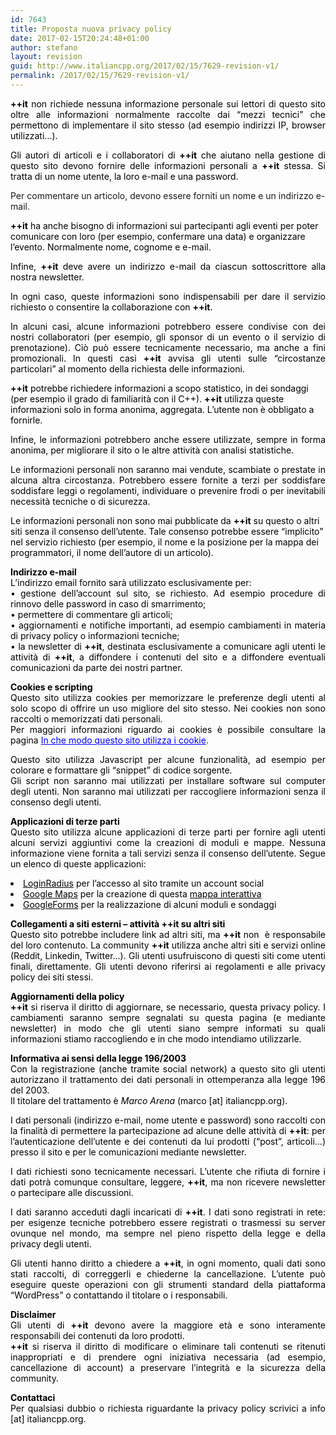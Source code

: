 ```yaml
---
id: 7643
title: Proposta nuova privacy policy
date: 2017-02-15T20:24:48+01:00
author: stefano
layout: revision
guid: http://www.italiancpp.org/2017/02/15/7629-revision-v1/
permalink: /2017/02/15/7629-revision-v1/
---
```

<p style="text-align: justify;">
  <span style="color: #000000;"><strong>++it</strong> non richiede nessuna informazione personale sui lettori di questo sito oltre alle informazioni normalmente raccolte dai &#8220;mezzi tecnici&#8221; che permettono di implementare il sito stesso (ad esempio indirizzi IP, browser utilizzati&#8230;).</span>
</p>

<p style="text-align: justify;">
  <span style="color: #000000;">Gli autori di articoli e i collaboratori di <strong>++it</strong> che aiutano nella gestione di questo sito devono fornire delle informazioni personali a <strong>++it</strong> stessa. Si tratta di un nome utente, la loro e-mail e una password.</span>
</p>

Per commentare un articolo, devono essere forniti un nome e un indirizzo e-mail.

<span style="color: #000000;"><strong>++it</strong> ha anche bisogno di informazioni sui partecipanti agli eventi per poter comunicare con loro (per esempio, confermare una data) e organizzare l&#8217;evento. Normalmente nome, cognome e e-mail.</span>

<p style="text-align: justify;">
  <span style="color: #000000;">Infine, <strong>++it</strong> deve avere un indirizzo e-mail da ciascun sottoscrittore alla nostra newsletter.<br /> </span>
</p>

<p style="text-align: justify;">
  <span style="color: #000000;">In ogni caso, queste informazioni sono indispensabili per dare il servizio richiesto o consentire la collaborazione con <strong>++it</strong>.<br /> </span>
</p>

<p style="text-align: justify;">
  <span style="color: #000000;">In alcuni casi, alcune informazioni potrebbero essere condivise con dei nostri collaboratori (per esempio, gli sponsor di un evento o il servizio di prenotazione). Ciò può essere tecnicamente necessario, ma anche a fini promozionali. In questi casi <strong>++it</strong> avvisa gli utenti sulle &#8220;circostanze particolari&#8221; al momento della richiesta delle informazioni.</span>
</p>

<span style="color: #000000;"><strong>++it</strong> potrebbe richiedere informazioni a scopo statistico, in dei sondaggi (per esempio il grado di familiarità con il C++). <strong>++it</strong> utilizza queste informazioni solo in forma anonima, aggregata. L&#8217;utente non è obbligato a fornirle.</span>

<p style="text-align: justify;">
  <span style="color: #000000;">Infine, le informazioni potrebbero anche essere utilizzate, sempre in forma anonima, per migliorare il sito o le altre attività con analisi statistiche.</span>
</p>

<p style="text-align: justify;">
  <span style="color: #000000;">Le informazioni personali non saranno mai vendute, scambiate o prestate in alcuna altra circostanza. Potrebbero essere fornite a terzi per soddisfare soddisfare leggi o regolamenti, individuare o prevenire frodi o per inevitabili necessità tecniche o di sicurezza.</span>
</p>

<span style="color: #000000;">Le informazioni personali non sono mai pubblicate da <strong>++it</strong> su questo o altri siti senza il consenso dell&#8217;utente. Tale consenso potrebbe essere &#8220;implicito&#8221; nel servizio richiesto (per esempio, il nome e la posizione per la mappa dei programmatori, il nome dell&#8217;autore di un articolo).</span>

<p style="text-align: justify;">
  <span style="color: #000000;"><strong>Indirizzo e-mail</strong></span><br /> <span style="color: #000000;"> L&#8217;indirizzo email fornito sarà utilizzato esclusivamente per:</span><br /> <span style="color: #000000;"> • gestione dell&#8217;account sul sito, se richiesto. Ad esempio procedure di rinnovo delle password in caso di smarrimento;</span><br /> <span style="color: #000000;">• permettere di commentare gli articoli;</span><br /> <span style="color: #000000;"> • aggiornamenti e notifiche importanti, ad esempio cambiamenti in materia di privacy policy o informazioni tecniche;</span><br /> <span style="color: #000000;"> • la newsletter di <strong>++it</strong>, destinata esclusivamente a comunicare agli utenti le attività di <strong>++it</strong>, a diffondere i contenuti del sito e a diffondere eventuali comunicazioni da parte dei nostri partner.<br /> </span>
</p>

<p style="text-align: justify;">
  <span style="color: #000000;"><strong>Cookies e scripting</strong></span><br /> <span style="color: #000000;"> Questo sito utilizza cookies per memorizzare le preferenze degli utenti al solo scopo di offrire un uso migliore del sito stesso. Nei cookies non sono raccolti o memorizzati dati personali.<br /> Per maggiori informazioni riguardo ai cookies è possibile consultare la pagina <span style="color: #0000ff;"><a style="color: #0000ff;" href="http://www.italiancpp.org/cookie" target="_blank">In che modo questo sito utilizza i cookie</a>.</span></span>
</p>

<p style="text-align: justify;">
  <span style="color: #000000;">Questo sito utilizza Javascript per alcune funzionalità, ad esempio per colorare e formattare gli &#8220;snippet&#8221; di codice sorgente.</span><br /> <span style="color: #000000;"> Gli script non saranno mai utilizzati per installare software sul computer degli utenti. Non saranno mai utilizzati per raccogliere informazioni senza il consenso degli utenti.</span>
</p>

<p style="text-align: justify;">
  <span style="color: #000000;"><strong>Applicazioni di terze parti<br /> </strong>Questo sito utilizza alcune applicazioni di terze parti per fornire agli utenti alcuni servizi aggiuntivi come la creazioni di moduli e mappe. Nessuna informazione viene fornita a tali servizi senza il consenso dell&#8217;utente. Segue un elenco di queste applicazioni:</span>
</p>

<li style="text-align: justify;">
  <span style="color: #000000;"><a style="color: #000000;" href="http://www.loginradius.com/" target="_blank">LoginRadius</a> per l&#8217;accesso al sito tramite un account social</span>
</li>
<li style="text-align: justify;">
  <span style="color: #000000;"><a style="color: #000000;" href="https://maps.google.com" target="_blank">Google Maps</a> per la creazione di questa <a style="color: #000000;" href="http://www.italiancpp.org/map/" target="_blank">mappa interattiva</a></span>
</li>
<li style="text-align: justify;">
  <span style="color: #000000;"><a style="color: #000000;" href="https://www.google.it/intl/it/forms/about/" target="_blank">GoogleForms</a> per la realizzazione di alcuni moduli e sondaggi</span>
</li>

<p style="text-align: justify;">
  <span style="color: #000000;"><strong>Collegamenti a siti esterni &#8211; attività ++it su altri siti</strong></span><br /> <span style="color: #000000;"> Questo sito potrebbe includere link ad altri siti, ma <strong>++it</strong> non  è responsabile del loro contenuto. La community <strong>++it</strong> utilizza anche altri siti e servizi online (Reddit, Linkedin, Twitter&#8230;). Gli utenti usufruiscono di questi siti come utenti finali, direttamente. Gli utenti devono riferirsi ai regolamenti e alle privacy policy dei siti stessi.<br /> </span>
</p>

<p style="text-align: justify;">
  <span style="color: #000000;"><strong>Aggiornamenti della policy</strong></span><br /> <span style="color: #000000;"> <strong> ++it</strong> si riserva il diritto di aggiornare, se necessario, questa privacy policy. I cambiamenti saranno sempre segnalati su questa pagina (e mediante newsletter) in modo che gli utenti siano sempre informati su quali informazioni stiamo raccogliendo e in che modo intendiamo utilizzarle.</span>
</p>

<p style="text-align: justify;">
  <span style="color: #000000;"><strong>Informativa ai sensi della legge 196/2003</strong></span><br /> <span style="color: #000000;"> Con la registrazione (anche tramite social network) a questo sito gli utenti autorizzano il trattamento dei dati personali in ottemperanza alla legge 196 del 2003.</span><br /> <span style="color: #000000;"> Il titolare del trattamento è <em>Marco Arena</em> (marco [at] italiancpp.org).</span>
</p>

<p style="text-align: justify;">
  <span style="color: #000000;">I dati personali (indirizzo e-mail, nome utente e password) sono raccolti con la finalità di permettere la partecipazione ad alcune delle attività di <strong>++it</strong>: per l&#8217;autenticazione dell&#8217;utente e dei contenuti da lui prodotti (&#8220;post&#8221;, articoli&#8230;) presso il sito e per le comunicazioni mediante newsletter.</span>
</p>

<p style="text-align: justify;">
  <span style="color: #000000;">I dati richiesti sono tecnicamente necessari. L&#8217;utente che rifiuta di fornire i dati potrà comunque consultare, leggere, <strong>++it</strong>, ma non ricevere newsletter o partecipare alle discussioni.</span>
</p>

<p style="text-align: justify;">
  <span style="color: #000000;">I dati saranno acceduti dagli incaricati di <strong>++it</strong>. I dati sono registrati in rete: per esigenze tecniche potrebbero essere registrati o trasmessi su server ovunque nel mondo, ma sempre nel pieno rispetto della legge e della privacy degli utenti.</span>
</p>

<p style="text-align: justify;">
  <span style="color: #000000;">Gli utenti hanno diritto a chiedere a <strong>++it</strong>, in ogni momento, quali dati sono stati raccolti, di correggerli e chiederne la cancellazione. L&#8217;utente può eseguire queste operazioni con gli strumenti standard della piattaforma &#8220;WordPress&#8221; o contattando il titolare o i responsabili.</span>
</p>

<p style="text-align: justify;">
  <span style="color: #000000;"><strong>Disclaimer</strong></span><br /> <span style="color: #000000;"> Gli utenti di <strong>++it</strong> devono avere la maggiore età e sono interamente responsabili dei contenuti da loro prodotti.</span><br /> <span style="color: #000000;"> <strong> ++it</strong> si riserva il diritto di modificare o eliminare tali contenuti se ritenuti inappropriati e di prendere ogni iniziativa necessaria (ad esempio, cancellazione di account) a preservare l&#8217;integrità e la sicurezza della community.</span>
</p>

<p style="text-align: justify;">
  <span style="color: #000000;"><strong>Contattaci</strong><br /> Per qualsiasi dubbio o richiesta riguardante la privacy policy scrivici a info [at] italiancpp.org.</span>
</p>